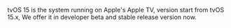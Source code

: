 tvOS 15 is the system running on Apple's Apple TV, version start from tvOS 15.x, We offer it in developer beta and stable release version now.